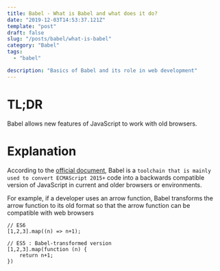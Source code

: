 ```yaml
---
title: Babel - What is Babel and what does it do?
date: "2019-12-03T14:53:37.121Z"
template: "post"
draft: false
slug: "/posts/babel/what-is-babel"
category: "Babel"
tags:
  - "babel"

description: "Basics of Babel and its role in web development"
---
```


# TL;DR

Babel allows new features of JavaScript to work with old browsers.

# Explanation

According to the [official document](https://babeljs.io/docs/en/), Babel is a `toolchain that is mainly used to convert ECMAScript 2015+` code into a backwards compatible version of JavaScript in current and older browsers or environments.

For example, if a developer uses an arrow function, Babel transforms the arrow function to its old format so that the arrow function can be compatible with web browsers

```
// ES6
[1,2,3].map((n) => n+1);

// ES5 : Babel-transformed version
[1,2,3].map(function (n) {
    return n+1;
})

```
